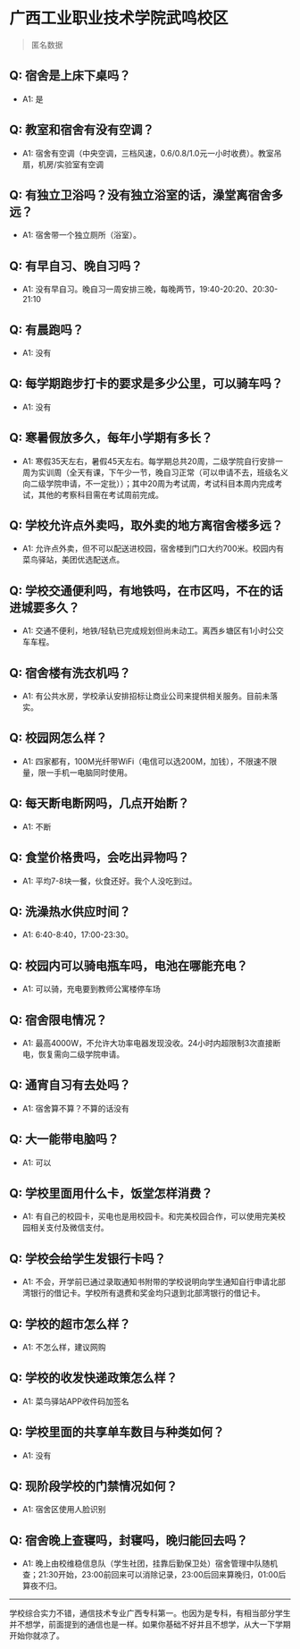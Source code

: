 # 广西工业职业技术学院武鸣校区
> 匿名数据
## Q: 宿舍是上床下桌吗？
- A1: 是
## Q: 教室和宿舍有没有空调？
- A1: 宿舍有空调（中央空调，三档风速，0.6/0.8/1.0元一小时收费）。教室吊扇，机房/实验室有空调
## Q: 有独立卫浴吗？没有独立浴室的话，澡堂离宿舍多远？
- A1: 宿舍带一个独立厕所（浴室）。
## Q: 有早自习、晚自习吗？
- A1: 没有早自习。晚自习一周安排三晚，每晚两节，19:40-20:20、20:30-21:10
## Q: 有晨跑吗？
- A1: 没有
## Q: 每学期跑步打卡的要求是多少公里，可以骑车吗？
- A1: 没有
## Q: 寒暑假放多久，每年小学期有多长？
- A1: 寒假35天左右，暑假45天左右。每学期总共20周，二级学院自行安排一周为实训周（全天有课，下午少一节，晚自习正常（可以申请不去，班级名义向二级学院申请，不一定批））；其中20周为考试周，考试科目本周内完成考试，其他的考察科目需在考试周前完成。
## Q: 学校允许点外卖吗，取外卖的地方离宿舍楼多远？
- A1: 允许点外卖，但不可以配送进校园，宿舍楼到门口大约700米。校园内有菜鸟驿站，美团优选配送点。
## Q: 学校交通便利吗，有地铁吗，在市区吗，不在的话进城要多久？
- A1: 交通不便利，地铁/轻轨已完成规划但尚未动工。离西乡塘区有1小时公交车车程。
## Q: 宿舍楼有洗衣机吗？
- A1: 有公共水房，学校承认安排招标让商业公司来提供相关服务。目前未落实。
## Q: 校园网怎么样？
- A1: 四家都有，100M光纤带WiFi（电信可以选200M，加钱），不限速不限量，限一手机一电脑同时使用。
## Q: 每天断电断网吗，几点开始断？
- A1: 不断
## Q: 食堂价格贵吗，会吃出异物吗？
- A1: 平均7-8块一餐，伙食还好。我个人没吃到过。
## Q: 洗澡热水供应时间？
- A1: 6:40-8:40，17:00-23:30。
## Q: 校园内可以骑电瓶车吗，电池在哪能充电？
- A1: 可以骑，充电要到教师公寓楼停车场
## Q: 宿舍限电情况？
- A1: 最高4000W，不允许大功率电器发现没收。24小时内超限制3次直接断电，恢复需向二级学院申请。
## Q: 通宵自习有去处吗？
- A1: 宿舍算不算？不算的话没有
## Q: 大一能带电脑吗？
- A1: 可以
## Q: 学校里面用什么卡，饭堂怎样消费？
- A1: 有自己的校园卡，买电也是用校园卡。和完美校园合作，可以使用完美校园相关支付及微信支付。
## Q: 学校会给学生发银行卡吗？
- A1: 不会，开学前已通过录取通知书附带的学校说明向学生通知自行申请北部湾银行的借记卡。学校所有退费和奖金均只退到北部湾银行的借记卡。
## Q: 学校的超市怎么样？
- A1: 不怎么样，建议网购
## Q: 学校的收发快递政策怎么样？
- A1: 菜鸟驿站APP收件码加签名
## Q: 学校里面的共享单车数目与种类如何？
- A1: 没有
## Q: 现阶段学校的门禁情况如何？
- A1: 宿舍区使用人脸识别
## Q: 宿舍晚上查寝吗，封寝吗，晚归能回去吗？
- A1: 晚上由校维稳信息队（学生社团，挂靠后勤保卫处）宿舍管理中队随机查；21:30开始，23:00前回来可以消除记录，23:00后回来算晚归，01:00后算夜不归。
***
学校综合实力不错，通信技术专业广西专科第一。也因为是专科，有相当部分学生并不想学，前面提到的通信也是一样。如果你基础不好并且不想学，从大一下学期开始你就凉了。